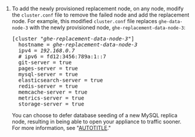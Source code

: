 1. To add the newly provisioned replacement node, on any node, modify the `cluster.conf` file to remove the failed node and add the replacement node. For example, this modified `cluster.conf` file replaces `ghe-data-node-3` with the newly provisioned node, `ghe-replacement-data-node-3`:

   <pre>
   [cluster "<em>ghe-replacement-data-node-3</em>"]
     hostname = <em>ghe-replacement-data-node-3</em>
     ipv4 = <em>192.168.0.7</em>
     # ipv6 = fd12:3456:789a:1::7
     git-server = true
     pages-server = true
     mysql-server = true
     elasticsearch-server = true
     redis-server = true
     memcache-server = true
     metrics-server = true
     storage-server = true
   </pre>

   You can choose to defer database seeding of a new MySQL replica node, resulting in being able to open your appliance to traffic sooner. For more information, see "[AUTOTITLE](/admin/monitoring-managing-and-updating-your-instance/configuring-clustering/deferring-database-seeding)."

